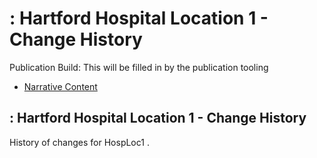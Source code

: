 # : Hartford Hospital Location 1 - Change History

Publication Build: This will be filled in by the publication tooling

* [Narrative Content](Location-HospLoc1.html)

## : Hartford Hospital Location 1 - Change History

History of changes for HospLoc1 .